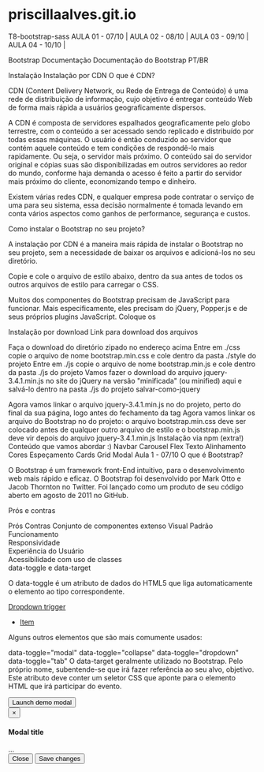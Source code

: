# priscillaalves.git.io

T8-bootstrap-sass
AULA 01 - 07/10 | AULA 02 - 08/10 | AULA 03 - 09/10 | AULA 04 - 10/10 |

Bootstrap
Documentação
Documentação do Bootstrap PT/BR

Instalação
Instalação por CDN
O que é CDN?

CDN (Content Delivery Network, ou Rede de Entrega de Conteúdo) é uma rede de distribuição de informação, cujo objetivo é entregar conteúdo Web de forma mais rápida a usuários geograficamente dispersos.

A CDN é composta de servidores espalhados geograficamente pelo globo terrestre, com o conteúdo a ser acessado sendo replicado e distribuído por todas essas máquinas. O usuário é então conduzido ao servidor que contém aquele conteúdo e tem condições de respondê-lo mais rapidamente. Ou seja, o servidor mais próximo. O conteúdo sai do servidor original e cópias suas são disponibilizadas em outros servidores ao redor do mundo, conforme haja demanda o acesso é feito a partir do servidor mais próximo do cliente, economizando tempo e dinheiro.

Existem várias redes CDN, e qualquer empresa pode contratar o serviço de uma para seu sistema, essa decisão normalmente é tomada levando em conta vários aspectos como ganhos de performance, segurança e custos.

Como instalar o Bootstrap no seu projeto?

A instalação por CDN é a maneira mais rápida de instalar o Bootstrap no seu projeto, sem a necessidade de baixar os arquivos e adicioná-los no seu diretório.

Copie e cole o arquivo de estilo abaixo, dentro da sua <head> antes de todos os outros arquivos de estilo para carregar o CSS.

<link rel="stylesheet" href="https://stackpath.bootstrapcdn.com/bootstrap/4.1.3/css/bootstrap.min.css"  integrity="sha384-MCw98/SFnGE8fJT3GXwEOngsV7Zt27NXFoaoApmYm81iuXoPkFOJwJ8ERdknLPMO" crossorigin="anonymous">
Muitos dos componentes do Bootstrap precisam de JavaScript para funcionar. Mais especificamente, eles precisam do jQuery, Popper.js e de seus próprios plugins JavaScript. Coloque os <script>s abaixo, perto do final da sua página, logo antes do fechamento da tag </body>. O <script> jQuery tem que vir antes, depois o Popper.js e só depois os plugins de JavaScript do Bootstrap.

<script src="https://code.jquery.com/jquery-3.3.1.slim.min.js" integrity="sha384-q8i/X+965DzO0rT7abK41JStQIAqVgRVzpbzo5smXKp4YfRvH+8abtTE1Pi6jizo" crossorigin="anonymous"></script>
<script src="https://cdnjs.cloudflare.com/ajax/libs/popper.js/1.14.3/umd/popper.min.js" integrity="sha384-ZMP7rVo3mIykV+2+9J3UJ46jBk0WLaUAdn689aCwoqbBJiSnjAK/l8WvCWPIPm49" crossorigin="anonymous"></script>
<script src="https://stackpath.bootstrapcdn.com/bootstrap/4.1.3/js/bootstrap.min.js" integrity="sha384-ChfqqxuZUCnJSK3+MXmPNIyE6ZbWh2IMqE241rYiqJxyMiZ6OW/JmZQ5stwEULTy" crossorigin="anonymous"></script>
Instalação por download
Link para download dos arquivos

Faça o download do diretório zipado no endereço acima
Entre em ./css copie o arquivo de nome bootstrap.min.css e cole dentro da pasta ./style do projeto
Entre em ./js copie o arquivo de nome bootstrap.min.js e cole dentro da pasta ./js do projeto
Vamos fazer o download do arquivo jquery-3.4.1.min.js no site do jQuery na versão "minificada" (ou minified) aqui e salvá-lo dentro na pasta ./js do projeto
salvar-como-jquery

Agora vamos linkar o arquivo jquery-3.4.1.min.js no <html> do projeto, perto do final da sua página, logo antes do fechamento da tag </body>
Agora vamos linkar os arquivo do Bootstrap no <html> do projeto: o arquivo bootstrap.min.css deve ser colocado antes de qualquer outro arquivo de estilo e o bootstrap.min.js deve vir depois do arquivo jquery-3.4.1.min.js
Instalação via npm (extra!)
Conteúdo que vamos abordar :)
 Navbar
 Carousel
 Flex
 Texto
 Alinhamento
 Cores
 Espeçamento
 Cards
 Grid
 Modal
Aula 1 - 07/10
O que é Bootstrap?

O Bootstrap é um framework front-End intuitivo, para o desenvolvimento web mais rápido e eficaz. O Bootstrap foi desenvolvido por Mark Otto e Jacob Thornton no Twitter. Foi lançado como um produto de seu código aberto em agosto de 2011 no GitHub.

Prós e contras

Prós	Contras
Conjunto de componentes extenso	Visual Padrão
Funcionamento	
Responsividade	
Experiência do Usuário	
Acessibilidade com uso de classes	
data-toggle e data-target

O data-toggle é um atributo de dados do HTML5 que liga automaticamente o elemento ao tipo correspondente.

<div class="dropdown">
<a class="dropdown-toggle" data-toggle="dropdown" href="#">Dropdown trigger</a>
<ul class="dropdown-menu" role="menu" aria-labelledby="dLabel">
    <li><a href="#">Item</a></li>
</ul>
</div>

Alguns outros elementos que são mais comumente usados:

data-toggle="modal"
data-toggle="collapse"
data-toggle="dropdown"
data-toggle="tab"
O data-target geralmente utilizado no Bootstrap. Pelo próprio nome, subentende-se que irá fazer referência ao seu alvo, objetivo. Este atributo deve conter um seletor CSS que aponte para o elemento HTML que irá participar do evento.

<button type="button" class="btn btn-primary btn-lg" data-toggle="modal" data-target="#myModal">
Launch demo modal
</button>

<!-- Modal -->
<div class="modal fade" id="myModal" tabindex="-1" role="dialog" aria-labelledby="myModalLabel">
<div class="modal-dialog" role="document">
    <div class="modal-content">
    <div class="modal-header">
        <button type="button" class="close" data-dismiss="modal" aria-label="Close"><span aria-hidden="true">&times;</span></button>
        <h4 class="modal-title" id="myModalLabel">Modal title</h4>
    </div>
    <div class="modal-body">
        ...
    </div>
    <div class="modal-footer">
        <button type="button" class="btn btn-default" data-dismiss="modal">Close</button>
        <button type="button" class="btn btn-primary">Save changes</button>
    </div>
    </div>
</div>
</div>
